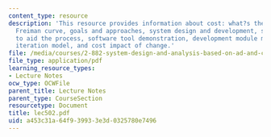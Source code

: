 ```yaml
---
content_type: resource
description: 'This resource provides information about cost: what?s the problem?,
  Freiman curve, goals and approaches, system design and development, software tool
  to aid the process, software tool demonstration, development module model structure,
  iteration model, and cost impact of change.'
file: /media/courses/2-882-system-design-and-analysis-based-on-ad-and-complexity-theories-spring-2005/a453c31a64f939933e3d0325780e7496_lec502.pdf
file_type: application/pdf
learning_resource_types:
- Lecture Notes
ocw_type: OCWFile
parent_title: Lecture Notes
parent_type: CourseSection
resourcetype: Document
title: lec502.pdf
uid: a453c31a-64f9-3993-3e3d-0325780e7496
---
```

